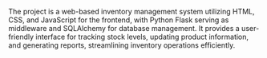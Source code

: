 The project is a web-based inventory management system utilizing HTML, CSS, and JavaScript for the frontend, with Python Flask serving as middleware and SQLAlchemy for database management. It provides a user-friendly interface for tracking stock levels, updating product information, and generating reports, streamlining inventory operations efficiently.
